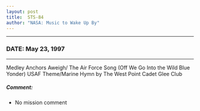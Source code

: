 ```yaml
---
layout: post
title:  STS-84
author: "NASA: Music to Wake Up By"
---
```


----
### DATE: May 23, 1997
----
Medley Anchors Aweigh/ The Air Force Song (Off We Go Into the Wild Blue Yonder) USAF Theme/Marine Hymn by The West Point Cadet Glee Club

##### Comment:
* No mission comment
